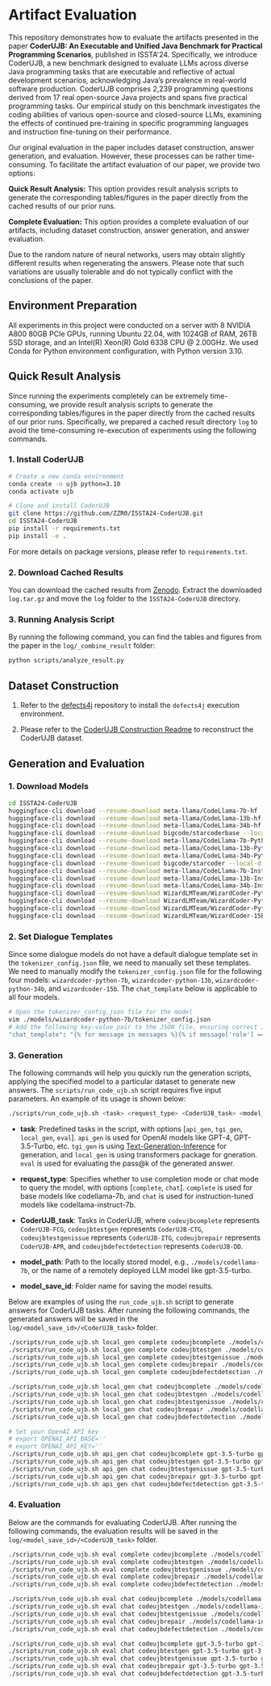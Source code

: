 # Artifact Evaluation

This repository demonstrates how to evaluate the artifacts presented in the paper **CoderUJB: An Executable and Unified Java Benchmark for Practical Programming Scenarios**, published in ISSTA'24. Specifically, we introduce CoderUJB, a new benchmark designed to evaluate LLMs across diverse Java programming tasks that are executable and reflective of actual development scenarios, acknowledging Java’s prevalence in real-world software production. CoderUJB comprises 2,239 programming questions derived from 17 real open-source Java projects and spans five practical programming tasks. Our empirical study on this benchmark investigates the coding abilities of various open-source and closed-source LLMs, examining the effects of continued pre-training in specific programming languages and instruction fine-tuning on their performance.

Our original evaluation in the paper includes dataset construction, answer generation, and evaluation. However, these processes can be rather time-consuming. To facilitate the artifact evaluation of our paper, we provide two options:

**Quick Result Analysis:** This option provides result analysis scripts to generate the corresponding tables/figures in the paper directly from the cached results of our prior runs.

**Complete Evaluation:** This option provides a complete evaluation of our artifacts, including dataset construction, answer generation, and answer evaluation.

Due to the random nature of neural networks, users may obtain slightly different results when regenerating the answers. Please note that such variations are usually tolerable and do not typically conflict with the conclusions of the paper.

## Environment Preparation

All experiments in this project were conducted on a server with 8 NVIDIA A800 80GB PCIe GPUs, running Ubuntu 22.04, with 1024GB of RAM, 26TB SSD storage, and an Intel(R) Xeon(R) Gold 6338 CPU @ 2.00GHz. We used Conda for Python environment configuration, with Python version 3.10.

## Quick Result Analysis

Since running the experiments completely can be extremely time-consuming, we provide result analysis scripts to generate the corresponding tables/figures in the paper directly from the cached results of our prior runs. Specifically, we prepared a cached result directory `log` to avoid the time-consuming re-execution of experiments using the following commands.

### 1. Install CoderUJB

```bash
# Create a new conda environment
conda create -n ujb python=3.10
conda activate ujb

# Clone and install CoderUJB
git clone https://github.com/ZZR0/ISSTA24-CoderUJB.git
cd ISSTA24-CoderUJB
pip install -r requirements.txt
pip install -e .
```

For more details on package versions, please refer to `requirements.txt`.

### 2. Download Cached Results

You can download the cached results from [Zenodo](https://doi.org/10.5281/zenodo.12610562). Extract the downloaded `log.tar.gz` and move the `log` folder to the `ISSTA24-CoderUJB` directory.

### 3. Running Analysis Script

By running the following command, you can find the tables and figures from the paper in the `log/_combine_result` folder:

```bash
python scripts/analyze_result.py
```

## Dataset Construction

1. Refer to the [defects4j](https://github.com/rjust/defects4j) repository to install the `defects4j` execution environment.

2. Please refer to the [CoderUJB Construction Readme](./datasets/README.md) to reconstruct the CoderUJB dataset.

## Generation and Evaluation

### 1. Download Models

```bash
cd ISSTA24-CoderUJB
huggingface-cli download --resume-download meta-llama/CodeLlama-7b-hf --local-dir ./models/codellama-7b
huggingface-cli download --resume-download meta-llama/CodeLlama-13b-hf --local-dir ./models/codellama-13b
huggingface-cli download --resume-download meta-llama/CodeLlama-34b-hf --local-dir ./models/codellama-34b
huggingface-cli download --resume-download bigcode/starcoderbase --local-dir ./models/starcoderbase-15b
huggingface-cli download --resume-download meta-llama/CodeLlama-7b-Python-hf --local-dir ./models/codellama-python-7b
huggingface-cli download --resume-download meta-llama/CodeLlama-13b-Python-hf --local-dir ./models/codellama-python-13b
huggingface-cli download --resume-download meta-llama/CodeLlama-34b-Python-hf --local-dir ./models/codellama-python-34b
huggingface-cli download --resume-download bigcode/starcoder --local-dir ./models/starcoder-15b
huggingface-cli download --resume-download meta-llama/CodeLlama-7b-Instruct-hf --local-dir ./models/codellama-instruct-7b
huggingface-cli download --resume-download meta-llama/CodeLlama-13b-Instruct-hf --local-dir ./models/codellama-instruct-13b
huggingface-cli download --resume-download meta-llama/CodeLlama-34b-Instruct-hf --local-dir ./models/codellama-instruct-34b
huggingface-cli download --resume-download WizardLMTeam/WizardCoder-Python-7B-V1.0 --local-dir ./models/wizardcoder-python-7b
huggingface-cli download --resume-download WizardLMTeam/WizardCoder-Python-13B-V1.0 --local-dir ./models/wizardcoder-python-13b
huggingface-cli download --resume-download WizardLMTeam/WizardCoder-Python-34B-V1.0 --local-dir ./models/wizardcoder-python-34b
huggingface-cli download --resume-download WizardLMTeam/WizardCoder-15B-V1.0 --local-dir ./models/wizardcoder-15b
```

### 2. Set Dialogue Templates

Since some dialogue models do not have a default dialogue template set in the `tokenizer_config.json` file, we need to manually set these templates. We need to manually modify the `tokenizer_config.json` file for the following four models: `wizardcoder-python-7b`, `wizardcoder-python-13b`, `wizardcoder-python-34b`, and `wizardcoder-15b`. The `chat_template` below is applicable to all four models.

```bash
# Open the tokenizer_config.json file for the model
vim ./models/wizardcoder-python-7b/tokenizer_config.json
# Add the following key-value pair to the JSON file, ensuring correct JSON syntax.
"chat_template": "{% for message in messages %}{% if message['role'] == 'system' %}{% endif %}{% if message['role'] == 'user' %}{{ '### Instruction:\n' }}{% endif %}{% if message['role'] == 'assistant' %}{{ '### Response:\n' }}{% endif %}{{ message['content'].strip() }}{% if not loop.last %}{{ '\n\n' }}{% endif %}{% if message['role'] == 'user' and loop.last %}{{ '### Response:\n' }}{% endif %}{% endfor %}",
```

### 3. Generation

The following commands will help you quickly run the generation scripts, applying the specified model to a particular dataset to generate new answers. The `scripts/run_code_ujb.sh` script requires five input parameters. An example of its usage is shown below:

```bash
./scripts/run_code_ujb.sh <task> <request_type> <CoderUJB_task> <model_path> <model_save_id>
```

- **task**: Predefined tasks in the script, with options [`api_gen`, `tgi_gen`, `local_gen`, `eval`]. `api_gen` is used for OpenAI models like GPT-4, GPT-3.5-Turbo, etc. `tgi_gen` is using [Text-Generation-Inference](https://github.com/huggingface/text-generation-inference) for generation, and `local_gen` is using transformers package for gneration. `eval` is used for evaluating the pass@k of the generated answer.
    
- **request_type**: Specifies whether to use completion mode or chat mode to query the model, with options [`complete`, `chat`]. `complete` is used for base models like codellama-7b, and `chat` is used for instruction-tuned models like codellama-instruct-7b.
- **CoderUJB_task**: Tasks in CoderUJB, where `codeujbcomplete` represents `CoderUJB-FCG`, `codeujbtestgen` represents `CoderUJB-CTG`, `codeujbtestgenissue` represents `CoderUJB-ITG`, `codeujbrepair` represents `CoderUJB-APR`, and `codeujbdefectdetection` represents `CoderUJB-DD`.
- **model_path**: Path to the locally stored model, e.g., `./models/codellama-7b`, or the name of a remotely deployed LLM model like gpt-3.5-turbo.
- **model_save_id**: Folder name for saving the model results.

Below are examples of using the `run_code_ujb.sh` script to generate answers for CoderUJB tasks. After running the following commands, the generated answers will be saved in the `log/<model_save_id>/<CoderUJB_task>` folder.

```bash
./scripts/run_code_ujb.sh local_gen complete codeujbcomplete ./models/codellama-7b/ codellama-7b
./scripts/run_code_ujb.sh local_gen complete codeujbtestgen ./models/codellama-7b/ codellama-7b
./scripts/run_code_ujb.sh local_gen complete codeujbtestgenissue ./models/codellama-7b/ codellama-7b
./scripts/run_code_ujb.sh local_gen complete codeujbrepair ./models/codellama-7b/ codellama-7b
./scripts/run_code_ujb.sh local_gen complete codeujbdefectdetection ./models/codellama-7b/ codellama-7b

./scripts/run_code_ujb.sh local_gen chat codeujbcomplete ./models/codellama-instruct-7b/ codellama-instruct-7b
./scripts/run_code_ujb.sh local_gen chat codeujbtestgen ./models/codellama-instruct-7b/ codellama-instruct-7b
./scripts/run_code_ujb.sh local_gen chat codeujbtestgenissue ./models/codellama-instruct-7b/ codellama-instruct-7b
./scripts/run_code_ujb.sh local_gen chat codeujbrepair ./models/codellama-instruct-7b/ codellama-instruct-7b
./scripts/run_code_ujb.sh local_gen chat codeujbdefectdetection ./models/codellama-instruct-7b/ codellama-instruct-7b

# Set your OpenAI API key
# export OPENAI_API_BASE=''
# export OPENAI_API_KEY=''
./scripts/run_code_ujb.sh api_gen chat codeujbcomplete gpt-3.5-turbo gpt-3.5-turbo
./scripts/run_code_ujb.sh api_gen chat codeujbtestgen gpt-3.5-turbo gpt-3.5-turbo
./scripts/run_code_ujb.sh api_gen chat codeujbtestgenissue gpt-3.5-turbo gpt-3.5-turbo
./scripts/run_code_ujb.sh api_gen chat codeujbrepair gpt-3.5-turbo gpt-3.5-turbo
./scripts/run_code_ujb.sh api_gen chat codeujbdefectdetection gpt-3.5-turbo gpt-3.5-turbo
```

### 4. Evaluation

Below are the commands for evaluating CoderUJB. After running the following commands, the evaluation results will be saved in the `log/<model_save_id>/<CoderUJB_task>` folder.

```bash
./scripts/run_code_ujb.sh eval complete codeujbcomplete ./models/codellama-7b/ codellama-7b
./scripts/run_code_ujb.sh eval complete codeujbtestgen ./models/codellama-7b/ codellama-7b
./scripts/run_code_ujb.sh eval complete codeujbtestgenissue ./models/codellama-7b/ codellama-7b
./scripts/run_code_ujb.sh eval complete codeujbrepair ./models/codellama-7b/ codellama-7b
./scripts/run_code_ujb.sh eval complete codeujbdefectdetection ./models/codellama-7b/ codellama-7b

./scripts/run_code_ujb.sh eval chat codeujbcomplete ./models/codellama-instruct-7b/ codellama-instruct-7b
./scripts/run_code_ujb.sh eval chat codeujbtestgen ./models/codellama-instruct-7b/ codellama-instruct-7b
./scripts/run_code_ujb.sh eval chat codeujbtestgenissue ./models/codellama-instruct-7b/ codellama-instruct-7b
./scripts/run_code_ujb.sh eval chat codeujbrepair ./models/codellama-instruct-7b/ codellama-instruct-7b
./scripts/run_code_ujb.sh eval chat codeujbdefectdetection ./models/codellama-instruct-7b/ codellama-instruct-7b

./scripts/run_code_ujb.sh eval chat codeujbcomplete gpt-3.5-turbo gpt-3.5-turbo
./scripts/run_code_ujb.sh eval chat codeujbtestgen gpt-3.5-turbo gpt-3.5-turbo
./scripts/run_code_ujb.sh eval chat codeujbtestgenissue gpt-3.5-turbo gpt-3.5-turbo
./scripts/run_code_ujb.sh eval chat codeujbrepair gpt-3.5-turbo gpt-3.5-turbo
./scripts/run_code_ujb.sh eval chat codeujbdefectdetection gpt-3.5-turbo gpt-3.5-turbo
```